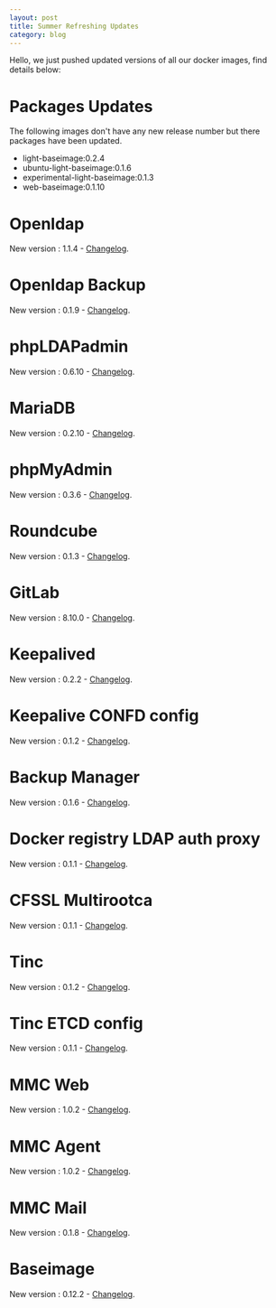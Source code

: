 ```yaml
---
layout: post
title: Summer Refreshing Updates
category: blog
---
```


Hello, we just pushed updated versions of all our docker images, find details below:

# Packages Updates

The following images don't have any new release number but there packages have been updated.

 - light-baseimage:0.2.4
 - ubuntu-light-baseimage:0.1.6
 - experimental-light-baseimage:0.1.3
 - web-baseimage:0.1.10

# Openldap
New version : 1.1.4 - [Changelog](https://github.com/osixia/docker-openldap/blob/stable/CHANGELOG.md).

# Openldap Backup
New version : 0.1.9 - [Changelog](https://github.com/osixia/docker-openldap-backup/blob/stable/CHANGELOG.md).

# phpLDAPadmin
New version : 0.6.10 - [Changelog](https://github.com/osixia/docker-phpLDAPadmin/blob/stable/CHANGELOG.md).

# MariaDB
New version : 0.2.10 - [Changelog](https://github.com/osixia/docker-mariadb/blob/stable/CHANGELOG.md).

# phpMyAdmin
New version : 0.3.6 - [Changelog](https://github.com/osixia/docker-phpMyAdmin/blob/stable/CHANGELOG.md).

# Roundcube
New version : 0.1.3 - [Changelog](https://github.com/osixia/docker-roundcube/blob/stable/CHANGELOG.md).

# GitLab
New version : 8.10.0 - [Changelog](https://github.com/osixia/docker-gitlab/blob/stable/CHANGELOG.md).

# Keepalived
New version : 0.2.2 - [Changelog](https://github.com/osixia/docker-keepalived/blob/stable/CHANGELOG.md).

# Keepalive CONFD config
New version : 0.1.2 - [Changelog](https://github.com/osixia/docker-keepalived-confd/blob/stable/CHANGELOG.md).

# Backup Manager
New version : 0.1.6 - [Changelog](https://github.com/osixia/docker-backup-manager/blob/stable/CHANGELOG.md).

# Docker registry LDAP auth proxy
New version : 0.1.1 - [Changelog](https://github.com/osixia/docker-registry-ldap-auth/blob/stable/CHANGELOG.md).

# CFSSL Multirootca
New version : 0.1.1 - [Changelog](https://github.com/osixia/docker-cfssl-multirootca/blob/stable/CHANGELOG.md).

# Tinc
New version : 0.1.2 - [Changelog](https://github.com/osixia/docker-tinc/blob/stable/CHANGELOG.md).

# Tinc ETCD config
New version : 0.1.1 - [Changelog](https://github.com/osixia/docker-tinc-etcd/blob/stable/CHANGELOG.md).

# MMC Web
New version : 1.0.2 - [Changelog](https://github.com/osixia/docker-mmc-web/blob/stable/CHANGELOG.md).

# MMC Agent
New version : 1.0.2 - [Changelog](https://github.com/osixia/docker-mmc-agent/blob/stable/CHANGELOG.md).

# MMC Mail
New version : 0.1.8 - [Changelog](https://github.com/osixia/docker-mmc-mail/blob/stable/CHANGELOG.md).

# Baseimage
New version : 0.12.2 - [Changelog](https://github.com/osixia/docker-keepalived/blob/stable/CHANGELOG.md).
